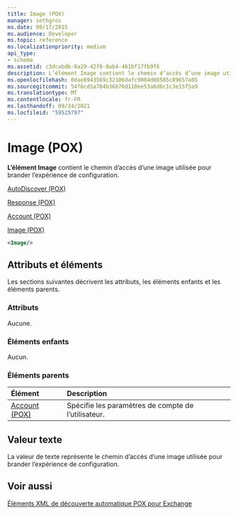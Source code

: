 ```yaml
---
title: Image (POX)
manager: sethgros
ms.date: 09/17/2015
ms.audience: Developer
ms.topic: reference
ms.localizationpriority: medium
api_type:
- schema
ms.assetid: c3dcabdb-8a29-42f8-8ab4-461bf17fb9f6
description: L’élément Image contient le chemin d’accès d’une image utilisée pour brander l’expérience de configuration.
ms.openlocfilehash: 0dae8943569c32106dafc9084d08585c89657a05
ms.sourcegitcommit: 54f6cd5a704b36b76d110ee53a6d6c1c3e15f5a9
ms.translationtype: MT
ms.contentlocale: fr-FR
ms.lasthandoff: 09/24/2021
ms.locfileid: "59525797"
---
```

# <a name="image-pox"></a>Image (POX)

**L’élément Image** contient le chemin d’accès d’une image utilisée pour brander l’expérience de configuration. 
  
[AutoDiscover (POX)](autodiscover-pox.md)
  
[Response (POX)](response-pox.md)
  
[Account (POX)](account-pox.md)
  
[Image (POX)](image-pox.md)
  
```xml
<Image/>
```

## <a name="attributes-and-elements"></a>Attributs et éléments

Les sections suivantes décrivent les attributs, les éléments enfants et les éléments parents.
  
### <a name="attributes"></a>Attributs

Aucune.
  
### <a name="child-elements"></a>Éléments enfants

Aucun.
  
### <a name="parent-elements"></a>Éléments parents

|**Élément**|**Description**|
|:-----|:-----|
|[Account (POX)](account-pox.md) <br/> |Spécifie les paramètres de compte de l’utilisateur.  <br/> |
   
## <a name="text-value"></a>Valeur texte

La valeur de texte représente le chemin d’accès d’une image utilisée pour brander l’expérience de configuration.
  
## <a name="see-also"></a>Voir aussi



[Éléments XML de découverte automatique POX pour Exchange](pox-autodiscover-xml-elements-for-exchange.md)

